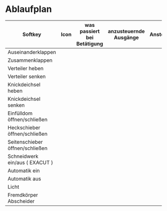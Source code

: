 # Ablaufplan

| Softkey | Icon | was passiert bei Betätigung | anzusteuernde Ausgänge | Ansteuerzeit |
| --- | --- | --- | --- | --- |
| Auseinanderklappen |   |   |   |   |
| Zusammenklappen |   |   |   |   |
| Verteiler heben |   |   |   |   |
| Verteiler senken |   |   |   |   |
| Knickdeichsel heben |   |   |   |   |
| Knickdeichsel senken |   |   |   |   |
| Einfülldom öffnen/schließen |   |   |   |   |
| Heckschieber öffnen/schließen |   |   |   |   |
| Seitenschieber öffnen/schließen |   |   |   |   |
| Schneidwerk ein/aus ( EXACUT ) |   |   |   |   |
| Automatik ein |   |   |   |   |
| Automatik aus |   |   |   |   |
| Licht |   |   |   |   |
| Fremdkörper Abscheider |   |   |   |   |
